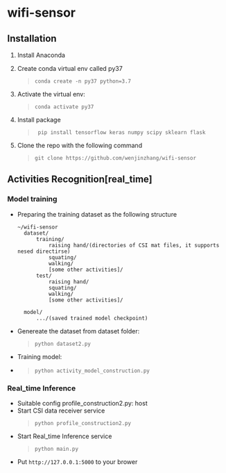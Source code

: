 # wifi-sensor

## Installation

1. Install Anaconda
2. Create conda virtual env called py37
   > ```conda create -n py37 python=3.7```
3. Activate the virtual env:
   > ```conda activate py37```

4. Install package
   > ``` pip install tensorflow keras numpy scipy sklearn flask```
5. Clone the repo with the following command
   >```git clone https://github.com/wenjinzhang/wifi-sensor```

## Activities Recognition[real_time]
### Model training
- Preparing the training dataset as the following structure
  ``` 
  ~/wifi-sensor 
    dataset/
        training/
            raising hand/(directories of CSI mat files, it supports nesed directirse)
            squating/
            walking/
            [some other activities]/
        test/
            raising hand/
            squating/
            walking/
            [some other activities]/
    
    model/
        .../(saved trained model checkpoint)
  ```
-  Genereate the dataset from dataset folder:
    >```python dataset2.py```
-  Training model:
-   > ```python activity_model_construction.py```

### Real_time Inference
- Suitable config profile_construction2.py: host
- Start CSI data receiver service
  >```python profile_construction2.py```
- Start Real_time Inference service
  >```python main.py```
- Put ```http://127.0.0.1:5000``` to your brower

